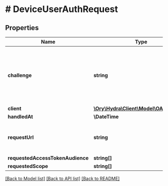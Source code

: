 # # DeviceUserAuthRequest

## Properties

Name | Type | Description | Notes
------------ | ------------- | ------------- | -------------
**challenge** | **string** | ID is the identifier (\&quot;device challenge\&quot;) of the device grant request. It is used to identify the session. |
**client** | [**\Ory\Hydra\Client\Model\OAuth2Client**](OAuth2Client.md) |  | [optional]
**handledAt** | **\DateTime** |  | [optional]
**requestUrl** | **string** | RequestURL is the original Device Authorization URL requested. | [optional]
**requestedAccessTokenAudience** | **string[]** |  | [optional]
**requestedScope** | **string[]** |  | [optional]

[[Back to Model list]](../../README.md#models) [[Back to API list]](../../README.md#endpoints) [[Back to README]](../../README.md)
